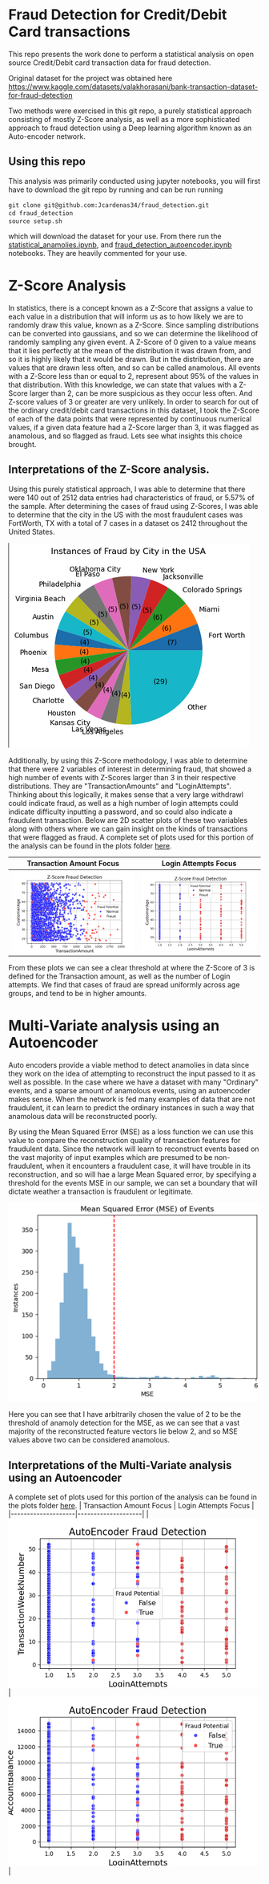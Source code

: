 # Fraud Detection for Credit/Debit Card transactions

This repo presents the work done to perform a statistical analysis on open source Credit/Debit card transaction data for fraud detection.

Original dataset for the project was obtained here
https://www.kaggle.com/datasets/valakhorasani/bank-transaction-dataset-for-fraud-detection


Two methods were exercised in this git repo, a purely statistical approach consisting of mostly Z-Score analysis, as well as a more sophisticated approach to fraud detection using a Deep learning algorithm known as an Auto-encoder network.

## Using this repo
This analysis was primarily conducted using jupyter notebooks, you will first have to download the git repo by running
and can be run running
```
git clone git@github.com:Jcardenas34/fraud_detection.git
cd fraud_detection
source setup.sh
```
which will download the dataset for your use. From there run the [statistical_anamolies.ipynb](./statistical_anamolies.ipynb), and [fraud_detection_autoencoder.ipynb](./fraud_detection_autoencoder.ipynb) notebooks. They are heavily commented for your use.

# Z-Score Analysis
In statistics, there is a concept known as a Z-Score that assigns a value to each value in a distribution that will inform us as to how likely we are to randomly draw this value, known as a Z-Score.
Since sampling distributions can be converted into gaussians, and so we can determine the likelihood of randomly sampling any given event. A Z-Score of 0 given to a value means that it lies perfectly at the mean of the distribution it was drawn from, and so it is highly likely that it would be drawn. But in the distribution, there are values that are drawn less often, and so can be called anamolous. All events with a Z-Score less than or equal to 2, represent about 95% of the values in that distribution. With this knowledge, we can state that values with a Z-Score larger than 2, can be more suspicious as they occur less often.
And Z-score values of 3 or greater are very unlikely. In order to search for out of the ordinary credit/debit card transactions in this dataset, I took the Z-Score of each of the data points that were represented by continuous numerical values, if a given data feature had a Z-Score larger than 3, it was flagged as anamolous, and so flagged as fraud. Lets see what insights this choice brought.



## Interpretations of the Z-Score analysis.
Using this purely statistical approach, I was able to determine that there were 140 out of 2512 data entries had characteristics of fraud, or 5.57% of the sample.
After determining the cases of fraud using Z-Scores, I was able to determine that the city in the US with the most fraudulent cases was FortWorth, TX with a total of 7 cases in a dataset os 2412 throughout the United States. 

![!\[Image 1\](plots/.png)](plots/instances_of_fraud_by_city.png)

Additionally, by using this Z-Score methodology, I was able to determine that there were 2 variables of interest in determining fraud, that showed a high number of events with Z-Scores larger than 3 in their respective distributions. They are "TransactionAmounts" and "LoginAttempts". Thinking about this logically, it makes sense that a very large withdrawl could indicate fraud, as well as a high number of login attempts could indicate difficulty inputting a password, and so could also indicate a fraudulent transaction. Below are 2D scatter plots of these two variables along with others where we can gain insight on the kinds of transactions that were flagged as fraud. A complete set of plots used for this portion of the analysis can be found in the plots folder [here](plots/).

| Transaction Amount Focus          | Login Attempts Focus           |
|--------------------|--------------------|
| ![!\[Image 1\](plots/.png)](plots/TransactionAmount_vs_CustomerAge.png) | ![!\[Image 2\](plots/.png)](plots/LoginAttempts_vs_CustomerAge.png)|

From these plots we can see a clear threshold at where the Z-Score of 3 is defined for the Transaction amount, as well as the number of Login attempts. We find that cases of fraud are spread uniformly across age groups, and tend to be in higher amounts. 



# Multi-Variate analysis using an Autoencoder
Auto encoders provide a viable method to detect anamolies in data since they work on the idea of attempting to reconstruct the input passed to it as well as possible.
In the case where we have a dataset with many "Ordinary" events, and a sparse amount of anamolous events, using an autoencoder makes sense. When the network is fed many examples of data that are not fraudulent, it can learn to predict the ordinary instances in such a way that anamolous data will be reconstructed poorly.

By using the Mean Squared Error (MSE) as a loss function we can use this value to compare the reconstruction quality of transaction features for fraudulent data. Since the network will learn to reconstruct events based on the vast majority of input examples which are presumed to be non-fraudulent, when it encounters a fraudulent case, it will have trouble in its reconstruction, and so will hae a large Mean Squared error, by specifying a threshold for the events MSE in our sample, we can set a boundary that will dictate weather a transaction is fraudulent or legitimate.

![!\[Image 3\](plots/.png)](plots/MSE_of_events.png)

Here you can see that I have arbitrarily chosen the value of 2 to be the threshold of anamoly detection for the MSE, as we can see that a vast majority of the reconstructed feature vectors lie below 2, and so MSE values above two can be considered anamolous. 

## Interpretations of the Multi-Variate analysis using an Autoencoder

A complete set of plots used for this portion of the analysis can be found in the plots folder [here](autoencoder_plots/).
| Transaction Amount Focus          | Login Attempts Focus           |
|--------------------|--------------------|
| ![!\[Image 4\](plots/.png)](autoencoder_plots/LoginAttempts_vs_TransactionWeekNumber.png) | ![!\[Image 5\](plots/.png)](autoencoder_plots/LoginAttempts_vs_AccountBalance.png)|
